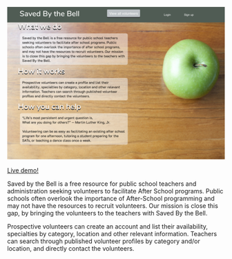 ![alt text](https://github.com/Benpong89/saved_by_the_bell/blob/master/app/assets/images/port05.png)

[Live demo!](https://savedbythebell.benpong.com)

Saved by the Bell is a free resource for public school teachers and administration seeking volunteers to facilitate After School programs. Public schools often overlook the importance of After-School programming and may not have the resources to recruit volunteers. Our mission is close this gap, by bringing the volunteers to the teachers with Saved By the Bell.

Prospective volunteers can create an account and list their availability, specialties by category, location and other relevant information. Teachers can search through published volunteer profiles by category and/or location, and directly contact the volunteers.
